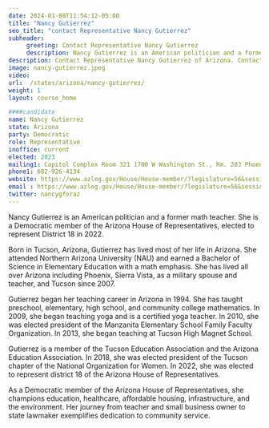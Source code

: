 ```yaml
---
date: 2024-01-08T11:54:12-05:00
title: "Nancy Gutierrez"
seo_title: "contact Representative Nancy Gutierrez"
subheader:
     greeting: Contact Representative Nancy Gutierrez
     description: Nancy Gutierrez is an American politician and a former math teacher. She is a Democratic member of the Arizona House of Representative, elected to represent District 18 in 2022.
description: Contact Representative Nancy Gutierrez of Arizona. Contact information for Nancy Gutierrez includes email address, phone number, and mailing address.
image: nancy-gutierrez.jpeg
video:
url:  /states/arizona/nancy-gutierrez/
weight: 1
layout: course_home

####candidate
name: Nancy Gutierrez
state: Arizona
party: Democratic
role: Representative
inoffice: current
elected: 2023
mailing1: Capitol Complex Room 321 1700 W Washington St., Rm. 203 Phoenix, AZ 85007-2890
phone1: 602-926-4134
website: https://www.azleg.gov/House/House-member/?legislature=56&session=128&legislator=2165/
email : https://www.azleg.gov/House/House-member/?legislature=56&session=128&legislator=2165/
twitter: nancygforaz
---
```


Nancy Gutierrez is an American politician and a former math teacher. She is a Democratic member of the Arizona House of Representatives, elected to represent District 18 in 2022.

Born in Tucson, Arizona, Gutierrez has lived most of her life in Arizona. She attended Northern Arizona University (NAU) and earned a Bachelor of Science in Elementary Education with a math emphasis. She has lived all over Arizona including Phoenix, Sierra Vista, as a military spouse and teacher, and Tucson since 2007.

Gutierrez began her teaching career in Arizona in 1994. She has taught preschool, elementary, high school, and community college mathematics. In 2009, she began teaching yoga and is a certified yoga teacher. In 2010, she was elected president of the Manzanita Elementary School Family Faculty Organization. In 2013, she began teaching at Tucson High Magnet School.

Gutierrez is a member of the Tucson Education Association and the Arizona Education Association. In 2018, she was elected president of the Tucson chapter of the National Organization for Women. In 2022, she was elected to represent district 18 of the Arizona House of Representatives.

As a Democratic member of the Arizona House of Representatives, she champions education, healthcare, affordable housing, infrastructure, and the environment. Her journey from teacher and small business owner to state lawmaker exemplifies dedication to community service.
